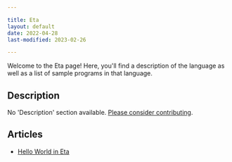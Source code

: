 ```yaml
---

title: Eta
layout: default
date: 2022-04-28
last-modified: 2023-02-26

---
```


Welcome to the Eta page! Here, you'll find a description of the language as well as a list of sample programs in that language.

## Description

No 'Description' section available. [Please consider contributing](https://github.com/TheRenegadeCoder/sample-programs-website).

## Articles

- [Hello World in Eta](https://sampleprograms.io/projects/hello-world/eta)